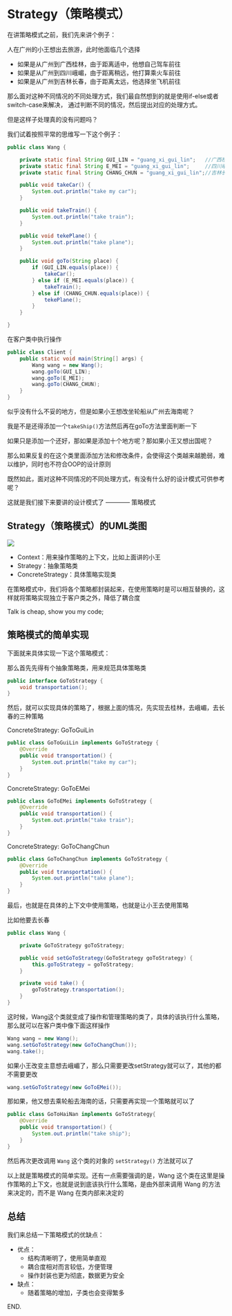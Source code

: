 # Strategy（策略模式）

在讲策略模式之前，我们先来讲个例子：

人在广州的小王想出去旅游，此时他面临几个选择

 + 如果是从广州到广西桂林，由于距离适中，他想自己驾车前往
 + 如果是从广州到四川峨嵋，由于距离稍远，他打算乘火车前往
 + 如果是从广州到吉林长春，由于距离太远，他选择坐飞机前往

那么面对这种不同情况的不同处理方式，我们最自然想到的就是使用if-else或者switch-case来解决，
通过判断不同的情况，然后提出对应的处理方式。

但是这样子处理真的没有问题吗？

我们试着按照平常的思维写一下这个例子：

```java
public class Wang {

    private static final String GUI_LIN = "guang_xi_gui_lin";   //广西桂林
    private static final String E_MEI = "guang_xi_gui_lin";     //四川峨嵋
    private static final String CHANG_CHUN = "guang_xi_gui_lin";//吉林长春

    public void takeCar() {
        System.out.println("take my car");
    }

    public void takeTrain() {
        System.out.println("take train");
    }

    public void tekePlane() {
        System.out.println("take plane");
    }

    public void goTo(String place) {
        if (GUI_LIN.equals(place)) {
            takeCar();
        } else if (E_MEI.equals(place)) {
            takeTrain();
        } else if (CHANG_CHUN.equals(place)) {
            tekePlane();
        }
    }

}
```

在客户类中执行操作
```java
public class Client {
    public static void main(String[] args) {
        Wang wang = new Wang();
        wang.goTo(GUI_LIN);
        wang.goTo(E_MEI);
        wang.goTo(CHANG_CHUN);
    }
}
```

似乎没有什么不妥的地方，但是如果小王想改坐轮船从广州去海南呢？

我是不是还得添加一个`takeShip()`方法然后再在goTo方法里面判断一下

如果只是添加一个还好，那如果是添加十个地方呢？那如果小王又想出国呢？

那么如果反复的在这个类里面添加方法和修改条件，会使得这个类越来越脆弱，难以维护，同时也不符合OOP的设计原则

既然如此，面对这种不同情况的不同处理方式，有没有什么好的设计模式可供参考呢？

这就是我们接下来要讲的设计模式了 ———— 策略模式

## Strategy（策略模式）的UML类图

![](https://raw.githubusercontent.com/InnoFang/DesignPatterns/master/uml/strategy.png)


 + Context：用来操作策略的上下文，比如上面讲的小王
 + Strategy：抽象策略类
 + ConcreteStrategy：具体策略实现类

在策略模式中，我们将各个策略都封装起来，在使用策略时是可以相互替换的，这样就将策略实现独立于客户类之外，降低了耦合度

Talk is cheap, show you my code;

## 策略模式的简单实现

下面就来具体实现一下这个策略模式：

那么首先先得有个抽象策略类，用来规范具体策略类
```java
public interface GoToStrategy {
    void transportation();
}
```

然后，就可以实现具体的策略了，根据上面的情况，先实现去桂林，去峨嵋，去长春的三种策略

ConcreteStrategy: GoToGuiLin
```java
public class GoToGuiLin implements GoToStrategy {
    @Override
    public void transportation() {
        System.out.println("take my car");
    }
}
```
ConcreteStrategy: GoToEMei
```java
public class GoToEMei implements GoToStrategy {
    @Override
    public void transportation() {
        System.out.println("take train");
    }
}
```

ConcreteStrategy: GoToChangChun
```java
public class GoToChangChun implements GoToStrategy {
    @Override
    public void transportation() {
        System.out.println("take plane");
    }
}
```

最后，也就是在具体的上下文中使用策略，也就是让小王去使用策略

比如他要去长春
```java
public class Wang {

    private GoToStrategy goToStrategy;

    public void setGoToStrategy(GoToStrategy goToStrategy) {
        this.goToStrategy = goToStrategy;
    }

    private void take() {
        goToStrategy.transportation();
    }
}
```
这时候，Wang这个类就变成了操作和管理策略的类了，具体的该执行什么策略，那么就可以在客户类中像下面这样操作
```java
Wang wang = new Wang();
wang.setGoToStrategy(new GoToChangChun());
wang.take();
```
如果小王改变主意想去峨嵋了，那么只需要更改setStrategy就可以了，其他的都不需要更改

```java
wang.setGoToStrategy(new GoToEMei());
```

那如果，他又想去乘轮船去海南的话，只需要再实现一个策略就可以了

```java
public class GoToHaiNan implements GoToStrategy{
    @Override
    public void transportation() {
        System.out.println("take ship");
    }
}
```

然后再次更改调用 `Wang` 这个类的对象的 `setStrategy()` 方法就可以了

以上就是策略模式的简单实现。还有一点需要强调的是，Wang 这个类在这里是操作策略的上下文，也就是说到底该执行什么策略，是由外部来调用 Wang 的方法来决定的，而不是 Wang 在类内部来决定的

## 总结

我们来总结一下策略模式的优缺点：

 + 优点：
   - 结构清晰明了，使用简单直观
   - 耦合度相对而言较低，方便管理
   - 操作封装也更为彻底，数据更为安全
 + 缺点：
   - 随着策略的增加，子类也会变得繁多

END.